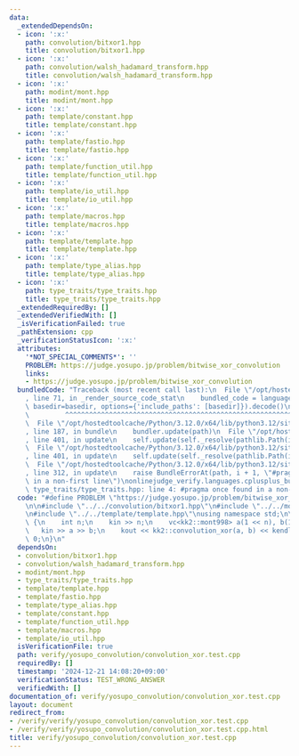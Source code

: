 ```yaml
---
data:
  _extendedDependsOn:
  - icon: ':x:'
    path: convolution/bitxor1.hpp
    title: convolution/bitxor1.hpp
  - icon: ':x:'
    path: convolution/walsh_hadamard_transform.hpp
    title: convolution/walsh_hadamard_transform.hpp
  - icon: ':x:'
    path: modint/mont.hpp
    title: modint/mont.hpp
  - icon: ':x:'
    path: template/constant.hpp
    title: template/constant.hpp
  - icon: ':x:'
    path: template/fastio.hpp
    title: template/fastio.hpp
  - icon: ':x:'
    path: template/function_util.hpp
    title: template/function_util.hpp
  - icon: ':x:'
    path: template/io_util.hpp
    title: template/io_util.hpp
  - icon: ':x:'
    path: template/macros.hpp
    title: template/macros.hpp
  - icon: ':x:'
    path: template/template.hpp
    title: template/template.hpp
  - icon: ':x:'
    path: template/type_alias.hpp
    title: template/type_alias.hpp
  - icon: ':x:'
    path: type_traits/type_traits.hpp
    title: type_traits/type_traits.hpp
  _extendedRequiredBy: []
  _extendedVerifiedWith: []
  _isVerificationFailed: true
  _pathExtension: cpp
  _verificationStatusIcon: ':x:'
  attributes:
    '*NOT_SPECIAL_COMMENTS*': ''
    PROBLEM: https://judge.yosupo.jp/problem/bitwise_xor_convolution
    links:
    - https://judge.yosupo.jp/problem/bitwise_xor_convolution
  bundledCode: "Traceback (most recent call last):\n  File \"/opt/hostedtoolcache/Python/3.12.0/x64/lib/python3.12/site-packages/onlinejudge_verify/documentation/build.py\"\
    , line 71, in _render_source_code_stat\n    bundled_code = language.bundle(stat.path,\
    \ basedir=basedir, options={'include_paths': [basedir]}).decode()\n          \
    \         ^^^^^^^^^^^^^^^^^^^^^^^^^^^^^^^^^^^^^^^^^^^^^^^^^^^^^^^^^^^^^^^^^^^^^^^^^^^^^^^^^\n\
    \  File \"/opt/hostedtoolcache/Python/3.12.0/x64/lib/python3.12/site-packages/onlinejudge_verify/languages/cplusplus.py\"\
    , line 187, in bundle\n    bundler.update(path)\n  File \"/opt/hostedtoolcache/Python/3.12.0/x64/lib/python3.12/site-packages/onlinejudge_verify/languages/cplusplus_bundle.py\"\
    , line 401, in update\n    self.update(self._resolve(pathlib.Path(included), included_from=path))\n\
    \  File \"/opt/hostedtoolcache/Python/3.12.0/x64/lib/python3.12/site-packages/onlinejudge_verify/languages/cplusplus_bundle.py\"\
    , line 401, in update\n    self.update(self._resolve(pathlib.Path(included), included_from=path))\n\
    \  File \"/opt/hostedtoolcache/Python/3.12.0/x64/lib/python3.12/site-packages/onlinejudge_verify/languages/cplusplus_bundle.py\"\
    , line 312, in update\n    raise BundleErrorAt(path, i + 1, \"#pragma once found\
    \ in a non-first line\")\nonlinejudge_verify.languages.cplusplus_bundle.BundleErrorAt:\
    \ type_traits/type_traits.hpp: line 4: #pragma once found in a non-first line\n"
  code: "#define PROBLEM \"https://judge.yosupo.jp/problem/bitwise_xor_convolution\"\
    \n\n#include \"../../convolution/bitxor1.hpp\"\n#include \"../../modint/mont.hpp\"\
    \n#include \"../../template/template.hpp\"\nusing namespace std;\n\nint main()\
    \ {\n    int n;\n    kin >> n;\n    vc<kk2::mont998> a(1 << n), b(1 << n);\n \
    \   kin >> a >> b;\n    kout << kk2::convolution_xor(a, b) << kendl;\n\n    return\
    \ 0;\n}\n"
  dependsOn:
  - convolution/bitxor1.hpp
  - convolution/walsh_hadamard_transform.hpp
  - modint/mont.hpp
  - type_traits/type_traits.hpp
  - template/template.hpp
  - template/fastio.hpp
  - template/type_alias.hpp
  - template/constant.hpp
  - template/function_util.hpp
  - template/macros.hpp
  - template/io_util.hpp
  isVerificationFile: true
  path: verify/yosupo_convolution/convolution_xor.test.cpp
  requiredBy: []
  timestamp: '2024-12-21 14:08:20+09:00'
  verificationStatus: TEST_WRONG_ANSWER
  verifiedWith: []
documentation_of: verify/yosupo_convolution/convolution_xor.test.cpp
layout: document
redirect_from:
- /verify/verify/yosupo_convolution/convolution_xor.test.cpp
- /verify/verify/yosupo_convolution/convolution_xor.test.cpp.html
title: verify/yosupo_convolution/convolution_xor.test.cpp
---
```

